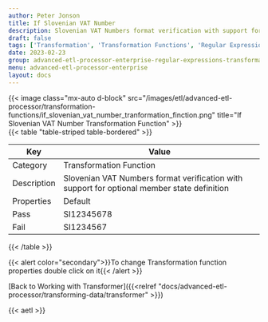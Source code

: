 ```yaml
---
author: Peter Jonson
title: If Slovenian VAT Number
description: Slovenian VAT Numbers format verification with support for optional member state definition
draft: false
tags: ['Transformation', 'Transformation Functions', 'Regular Expressions']
date: 2023-02-23
group: advanced-etl-processor-enterprise-regular-expressions-transformation
menu: advanced-etl-processor-enterprise
layout: docs
---
```


{{< image class="mx-auto d-block"  src="/images/etl/advanced-etl-processor/transformation-functions/if_slovenian_vat_number_tranformation_finction.png" title="If Slovenian VAT Number Transformation Function" >}}
\
{{< table "table-striped table-bordered" >}}

| Key         | Value                                                                                       |
| ----------- | ------------------------------------------------------------------------------------------- |
| Category    | Transformation Function                                                                     |
| Description | Slovenian VAT Numbers format verification with support for optional member state definition |
| Properties  | Default                                                                                     |
| Pass        | SI12345678                                                                                  |
| Fail        | SI1234567                                                                                   |

{{< /table >}}

{{< alert color="secondary">}}To change Transformation function properties double click on it{{< /alert >}}

[Back to Working with Transformer]({{<relref "docs/advanced-etl-processor/transforming-data/transformer" >}})

{{< aetl >}}
